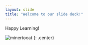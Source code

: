 ```yaml
---
layout: slide
title: "Welcome to our slide deck!"
---
```


Happy Learning!

![minertocat](https://octodex.github.com/images/minertocat.png)
{: .center}
